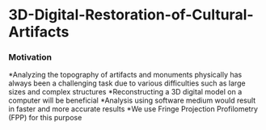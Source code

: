 # 3D-Digital-Restoration-of-Cultural-Artifacts

### Motivation
*Analyzing the topography of artifacts and monuments physically has always been a challenging task due to various difficulties such as large sizes and complex structures
*Reconstructing a 3D digital model on a computer will be beneficial 
*Analysis using software medium would result in faster and more accurate results
*We use Fringe Projection Profilometry (FPP) for this purpose
